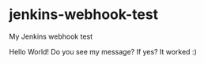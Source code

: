 # jenkins-webhook-test
My Jenkins webhook test

Hello World!
Do you see my message? If yes? It worked :)
